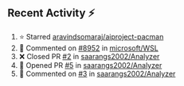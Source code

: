 ## Recent Activity ⚡

<!--RECENT_ACTIVITY:start-->
1. ⭐ Starred [aravindsomaraj/aiproject-pacman](https://github.com/aravindsomaraj/aiproject-pacman)<br>
2. 💬 Commented on [#8952](https://github.com/microsoft/WSL/issues/8952#issuecomment-1795904079) in [microsoft/WSL](https://github.com/microsoft/WSL)<br>
3. ❌ Closed PR [#2](https://github.com/saarangs2002/Analyzer/pull/2) in [saarangs2002/Analyzer](https://github.com/saarangs2002/Analyzer)<br>
4. 💪 Opened PR [#5](https://github.com/saarangs2002/Analyzer/pull/5) in [saarangs2002/Analyzer](https://github.com/saarangs2002/Analyzer)<br>
5. 💬 Commented on [#3](https://github.com/saarangs2002/Analyzer/issues/3#issuecomment-1793767186) in [saarangs2002/Analyzer](https://github.com/saarangs2002/Analyzer)<br>
<!--RECENT_ACTIVITY:end-->

<!--Built using [RecentGithubActivity](https://github.com/marketplace/actions/recent-github-activity-profile-readme).-->
